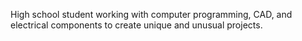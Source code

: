 High school student working with computer programming, CAD, and electrical components to create unique and unusual projects.

<!---
JackPerman08/JackPerman08 is a ✨ special ✨ repository because its `README.md` (this file) appears on your GitHub profile.
You can click the Preview link to take a look at your changes.
--->
